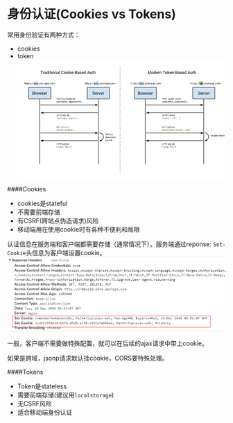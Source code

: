 # 身份认证(Cookies vs Tokens)

常用身份验证有两种方式：
* cookies
* token
![](/assets/cookie-token.png)

####Cookies
* cookies是stateful
* 不需要前端存储
* 有CSRF(跨站点伪造请求)风险
* 移动端用在使用cookie时有各种不便利和局限

认证信息在服务端和客户端都需要存储（通常情况下）。服务端通过reponse: ```Set-Cookie```头信息为客户端设置cookie。
![](/assets/response-set-cookie.png)

一般，客户端不需要做特殊配置，就可以在后续的ajax请求中带上cookie。

如果是跨域，jsonp请求默认挂cookie，CORS要特殊处理。

####Tokens
* Token是stateless
* 需要前端存储(建议用```localstorage```)
* 无CSRF风险
* 适合移动端身份认证






